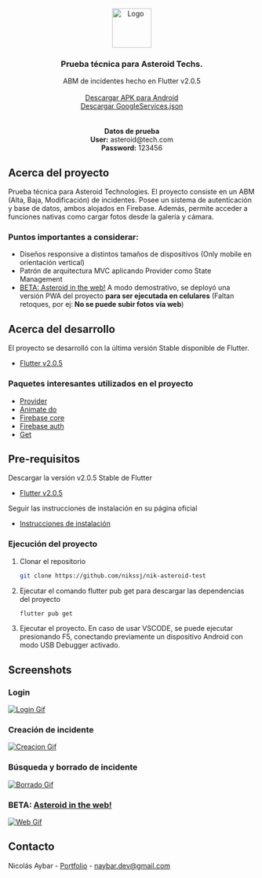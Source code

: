 
<!-- PROJECT LOGO -->
<br />
<p align="center">
  <a href="https://nikssj.dev">
    <img src="https://is5-ssl.mzstatic.com/image/thumb/Purple116/v4/05/c4/13/05c413f1-a468-3900-ad88-89a193ce5c66/source/512x512bb.jpg" alt="Logo" width="80" height="80">
  </a>

  <h3 align="center">Prueba técnica para Asteroid Techs.</h3>

  <p align="center">
    ABM de incidentes hecho en Flutter v2.0.5
    <br /> <br />
    <a href="https://drive.google.com/file/d/1bECkczM8-IVokGYCaInzmt9HNcCDc8hj/view?usp=sharing">Descargar APK para Android</a>
    <br />
    <a href="https://drive.google.com/file/d/1agSN5i1AZ-JPXQ5i420YoXjYWwSidvih/view?usp=sharing">Descargar GoogleServices.json</a>
    <br />
     <br />
      <br />
  <b>Datos de prueba </b>
      <br />
      <b>User:</b> asteroid@tech.com
       <br />
       <b>Password:</b> 123456
        <br />
  </p>
</p>



<!-- ABOUT THE PROJECT -->
## Acerca del proyecto


Prueba técnica para Asteroid Technologies. El proyecto consiste en un ABM (Alta, Baja, Modificación) de incidentes. Posee un sistema de autenticación y base de datos, ambos alojados en Firebase. Además, permite acceder a funciones nativas como cargar fotos desde la galería y cámara.  


### Puntos importantes a considerar:
* Diseños responsive a distintos tamaños de dispositivos (Only mobile en orientación vertical)
* Patrón de arquitectura MVC aplicando Provider como State Management
* [BETA: Asteroid in the web!](https://nik-asteroid-test.web.app) A modo demostrativo, se deployó una versión PWA del proyecto <b>para ser ejecutada en celulares</b> (Faltan retoques, por ej:<b> No se puede subir fotos vía web</b>)


## Acerca del desarrollo

El proyecto se desarrolló con la última versión Stable disponible de Flutter.

* [Flutter v2.0.5](https://storage.googleapis.com/flutter_infra/releases/stable/windows/flutter_windows_2.0.5-stable.zip)


<!-- ACKNOWLEDGEMENTS -->
### Paquetes interesantes utilizados en el proyecto
* [Provider](https://pub.dev/packages/provider)
* [Animate do](https://pub.dev/packages/animate_do)
* [Firebase core](https://pub.dev/packages/firebase_core)
* [Firebase auth](https://pub.dev/packages/firebase_auth)
* [Get](https://pub.dev/packages/get)



<!-- GETTING STARTED -->

## Pre-requisitos

Descargar la versión v2.0.5 Stable de Flutter

* [Flutter v2.0.5](https://storage.googleapis.com/flutter_infra/releases/stable/windows/flutter_windows_2.0.5-stable.zip)

Seguir las instrucciones de instalación en su página oficial

* [Instrucciones de instalación](https://flutter.dev/docs/get-started/install)


### Ejecución del proyecto


1. Clonar el repositorio
   ```sh
   git clone https://github.com/nikssj/nik-asteroid-test
   ```
2. Ejecutar el comando flutter pub get para descargar las dependencias del proyecto
   ```sh
   flutter pub get
   ```
3. Ejecutar el proyecto. En caso de usar VSCODE, se puede ejecutar presionando F5, conectando previamente un dispositivo Android con modo USB Debugger activado.



<!-- Screenshots -->
## Screenshots


### Login
[![Login Gif][gif-login]](https://nikssj.dev)

### Creación de incidente
[![Creacion Gif][gif-creacion]](https://nikssj.dev)

### Búsqueda y borrado de incidente
[![Borrado Gif][gif-borrado]](https://nikssj.dev)

### BETA: [Asteroid in the web!](https://nik-asteroid-test.web.app)
[![Web Gif][gif-web]](https://nik-asteroid-test.web.app)


<!-- CONTACT -->
## Contacto

Nicolás Aybar - [Portfolio](https://nikssj.dev) - naybar.dev@gmail.com



<!-- MARKDOWN LINKS & IMAGES -->
[linkedin-url]: https://linkedin.com/in/nikssj
[gif-login]: images/gif/login_gif.gif
[gif-creacion]: images/gif/creacion_gif.gif
[gif-borrado]: images/gif/borrado_gif.gif
[gif-web]: images/gif/web_gif.gif

